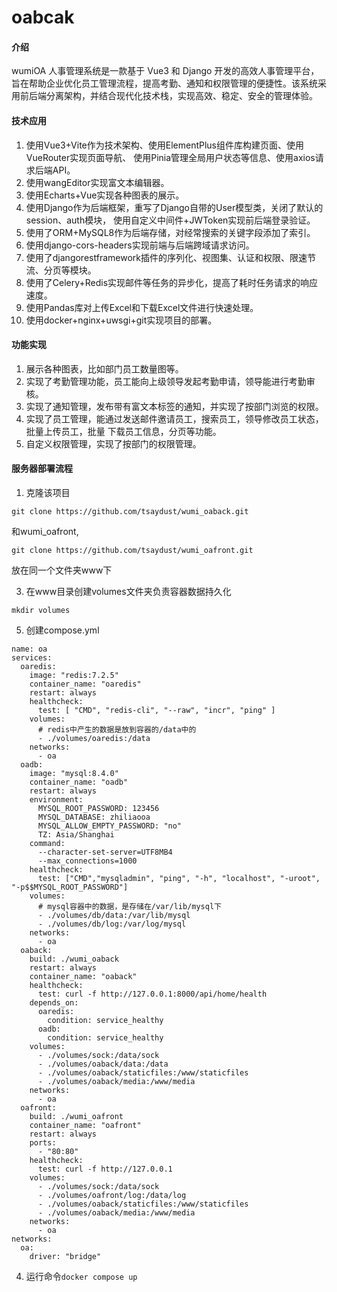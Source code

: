 # oabcak

#### 介绍
wumiOA 人事管理系统是一款基于 Vue3 和 Django 开发的高效人事管理平台，旨在帮助企业优化员工管理流程，提高考勤、通知和权限管理的便捷性。该系统采用前后端分离架构，并结合现代化技术栈，实现高效、稳定、安全的管理体验。

#### 技术应用
1. 使用Vue3+Vite作为技术架构、使用ElementPlus组件库构建页面、使用VueRouter实现页面导航、 使用Pinia管理全局用户状态等信息、使用axios请求后端API。
2. 使用wangEditor实现富文本编辑器。
3. 使用Echarts+Vue实现各种图表的展示。
4. 使用Django作为后端框架，重写了Django自带的User模型类，关闭了默认的session、auth模块， 使用自定义中间件+JWToken实现前后端登录验证。
5. 使用了ORM+MySQL8作为后端存储，对经常搜索的关键字段添加了索引。
6. 使用django-cors-headers实现前端与后端跨域请求访问。
7. 使用了djangorestframework插件的序列化、视图集、认证和权限、限速节流、分页等模块。
8. 使用了Celery+Redis实现邮件等任务的异步化，提高了耗时任务请求的响应速度。
9. 使用Pandas库对上传Excel和下载Excel文件进行快速处理。
10. 使用docker+nginx+uwsgi+git实现项目的部署。

#### 功能实现
1. 展示各种图表，比如部门员工数量图等。
2. 实现了考勤管理功能，员工能向上级领导发起考勤申请，领导能进行考勤审核。
3. 实现了通知管理，发布带有富文本标签的通知，并实现了按部门浏览的权限。
4. 实现了员工管理，能通过发送邮件邀请员工，搜索员工，领导修改员工状态，批量上传员工，批量 下载员工信息，分页等功能。
5. 自定义权限管理，实现了按部门的权限管理。

#### 服务器部署流程
1.  克隆该项目
```
git clone https://github.com/tsaydust/wumi_oaback.git
```
和wumi_oafront,
```
git clone https://github.com/tsaydust/wumi_oafront.git
```
放在同一个文件夹www下

3.  在www目录创建volumes文件夹负责容器数据持久化
```
mkdir volumes
```
5.  创建compose.yml
```
name: oa
services:
  oaredis:
    image: "redis:7.2.5"
    container_name: "oaredis"
    restart: always
    healthcheck:
      test: [ "CMD", "redis-cli", "--raw", "incr", "ping" ]
    volumes:
      # redis中产生的数据是放到容器的/data中的
      - ./volumes/oaredis:/data
    networks:
      - oa
  oadb:
    image: "mysql:8.4.0"
    container_name: "oadb"
    restart: always
    environment:
      MYSQL_ROOT_PASSWORD: 123456
      MYSQL_DATABASE: zhiliaooa
      MYSQL_ALLOW_EMPTY_PASSWORD: "no"
      TZ: Asia/Shanghai
    command:
      --character-set-server=UTF8MB4
      --max_connections=1000
    healthcheck:
      test: ["CMD","mysqladmin", "ping", "-h", "localhost", "-uroot", "-p$$MYSQL_ROOT_PASSWORD"]
    volumes:
      # mysql容器中的数据，是存储在/var/lib/mysql下
      - ./volumes/db/data:/var/lib/mysql
      - ./volumes/db/log:/var/log/mysql
    networks:
      - oa
  oaback:
    build: ./wumi_oaback
    restart: always
    container_name: "oaback"
    healthcheck:
      test: curl -f http://127.0.0.1:8000/api/home/health
    depends_on:
      oaredis:
        condition: service_healthy
      oadb:
        condition: service_healthy
    volumes:
      - ./volumes/sock:/data/sock
      - ./volumes/oaback/data:/data
      - ./volumes/oaback/staticfiles:/www/staticfiles
      - ./volumes/oaback/media:/www/media
    networks:
      - oa
  oafront:
    build: ./wumi_oafront
    container_name: "oafront"
    restart: always
    ports:
      - "80:80"
    healthcheck:
      test: curl -f http://127.0.0.1
    volumes:
      - ./volumes/sock:/data/sock
      - ./volumes/oafront/log:/data/log
      - ./volumes/oaback/staticfiles:/www/staticfiles
      - ./volumes/oaback/media:/www/media
    networks:
      - oa
networks:
  oa:
    driver: "bridge"

```
4. 运行命令```docker compose up```




